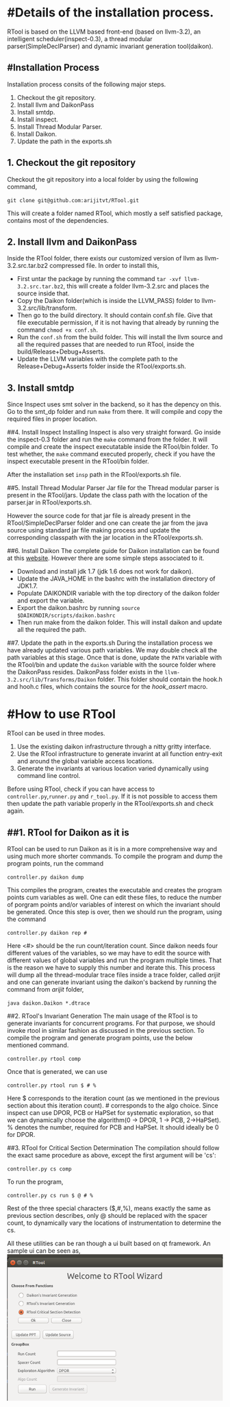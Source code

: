 #Details of the installation process.
=========================================
RTool is based on the  LLVM based front-end (based on llvm-3.2),
an intelligent scheduler(inspect-0.3), a thread modular parser(SimpleDeclParser) and 
dynamic invariant generation tool(daikon).

#Installation Process
------------------------------------------
Installation process consits of the following major steps.
  1. Checkout the git repository.
  2. Install llvm and DaikonPass
  3. Install smtdp.
  4. Install inspect.
  5. Install Thread Modular Parser.
  6. Install Daikon.  
  7. Update the path in the exports.sh 


## 1. Checkout the git repository
Checkout the git repository into a local folder by using the following command,

`git clone git@github.com:arijitvt/RTool.git`

This will create a folder named RTool, which mostly a self satisfied package, contains most of the dependencies. 

## 2. Install llvm and DaikonPass
Inside the RTool folder, there exists our customized version of llvm as llvm-3.2.src.tar.bz2 compressed file. In order to install this,
  - First untar the package by running the command `tar -xvf llvm-3.2.src.tar.bz2`, this will create a folder llvm-3.2.src and places the source inside that.
  - Copy the Daikon folder(which is inside the LLVM_PASS) folder to llvm-3.2.src/lib/transform.
  - Then go to the build directory. It should contain conf.sh file. Give that file executable permission, if it is not having that already by running the command `chmod +x conf.sh`.
  - Run the `conf.sh` from the build folder. This will install the llvm source and all the required passes that are needed to run RTool, inside the build/Release+Debug+Asserts.
  - Update the LLVM variables with the complete path to the Release+Debug+Asserts folder inside the RTool/exports.sh.

## 3. Install smtdp
Since Inspect uses smt solver in the backend, so it has the depency on this. Go to the smt_dp folder and run `make` from there. It will compile and copy the required files in proper location. 

##4. Install Inspect
  Installing Inspect is also very straight forward. Go inside the inspect-0.3 folder and run the `make` command from the folder. It will compile and create the inspect executatable inside the RTool/bin folder. To test whether, the `make` command executed properly, check if you have the  inspect executable present in the RTool/bin folder. 
  
  After the installation set `insp` path in the RTool/exports.sh file.

##5. Install Thread Modular Parser
Jar file for the Thread modular parser is present in the RTool/jars. Update the class path with the location of the parser.jar in RTool/exports.sh.

However the source code for that jar file is already present in the RTool/SimpleDeclParser folder and one can create the jar from the java source using standard jar file making process and update the corresponding classpath with the jar location in the RTool/exports.sh.

##6. Install Daikon
The complete guide for Daikon installation can be found at this [website](http://plse.cs.washington.edu/daikon/download/doc/daikon.html).
However there are some simple steps associated to it.
 - Download and install jdk 1.7 \(jdk 1.6 does not work for daikon\).
 - Update the JAVA_HOME in the bashrc with the installation directory of JDK1.7.
 - Populate DAIKONDIR variable with the top directory of the daikon folder and export the variable.
 - Export the daikon.bashrc by running `source $DAIKONDIR/scripts/daikon.bashrc`
 - Then run make from the daikon folder. This will install daikon and update all the required the path.

##7. Update the path in the exports.sh 
During the installation process we have already updated various path variables. We may double check all the path variables at this stage. Once that is done, update the `PATH` variable with the RTool/bin and update the `daikon` variable with the source folder where the DaikonPass resides. DaikonPass folder exists in the `llvm-3.2.src/lib/Transforms/Daikon` folder. This folder should contain the hook.h and hooh.c files, which contains the source for the *hook_assert* macro.


#How to use RTool
===========================
RTool can be used in three modes.

1. Use the existing daikon infrastructure through a nitty gritty interface.
2. Use the RTool infrastructure to generate invarint at all function entry-exit and around the global variable access locations.
3. Generate the invariants at various location varied dynamically using command line control.

Before using RTool, check if you can have access to `controller.py`,`runner.py` and `r_tool.py`. If it is not possible to access them then update the path variable properly in the RTool/exports.sh and check again.

##1.  RTool for Daikon as it is
--------------------------------
RTool can be used to run Daikon as it is in a more comprehensive way and using much more shorter commands. To compile the program and dump the program points, run the command 

`controller.py daikon dump`

This compiles the program, creates the executable and creates the program points cum variables as well. One can edit these files, to reduce the number of porgram points and/or variables of interest on which the invariant should be generated.
Once this step is over, then we should run the program, using the command 

`controller.py daikon rep #`

Here <#> should be the run count/iteration count. Since daikon needs four different values of the variables, so we may have to edit the source with different values of global variables and run the program multiple times.  That is the reason we have to supply this number and iterate this.  This process will dump all the thread-modular trace files inside a trace folder, called *arijit* and one can generate invariant using the daikon's backend by running the command from *arijit* folder,

`java daikon.Daikon *.dtrace`

##2. RTool's Invariant Generation
The main usage of the RTool is to generate invariants for concurrent programs. For that purpose, we should invoke rtool in similar fashion as discussed in the previous section. To compile the program and generate program points, use the below mentioned command.

`controller.py rtool comp`

Once that is generated, we can use

`controller.py rtool run $ # %`

Here $ corresponds to the iteration count (as we mentioned in the previous section about this iteration count). # corresponds to the algo choice. Since inspect can use DPOR, PCB or HaPSet for systematic exploration, so that we can dynamically choose the algorithm(0 -> DPOR, 1 -> PCB, 2->HaPSet). % denotes the number, required for PCB and HaPSet. It should  ideally be 0 for DPOR.

##3. RTool for Critical Section Determination
The compilation should follow the exact same procedure as above, except the first argument will be 'cs':

`controller.py cs comp`


To run the program,

`controller.py cs run $ @ # %`

Rest of the three special characters \($,#,%\), means exactly the same as previous section describes, only @ should be replaced with the spacer count, to dynamically vary the locations of instrumentation to determine the cs. 

All these utilities can be ran though a ui built based on qt framework. An sample ui can be seen as,
    ![GitHub Logo](/images/Rui.png)

